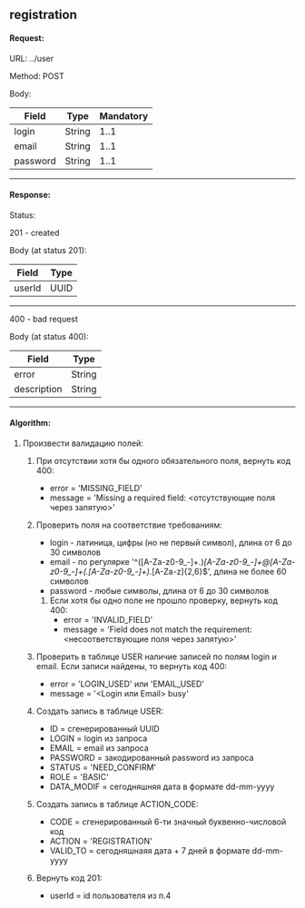 ## registration

#### Request:

URL: ../user

Method: POST

Body:


| Field    | Type   | Mandatory |
| ---------- | -------- | ----------- |
| login    | String | 1..1      |
| email    | String | 1..1      |
| password | String | 1..1      |

---

#### Response:

Status:

201 - created

Body (at status 201):


| Field  | Type |
| -------- | ------ |
| userId | UUID |

---

400 - bad request

Body (at status 400):


| Field       | Type   |
| ------------- | -------- |
| error       | String |
| description | String |

---

#### Algorithm:

1. Произвести валидацию полей:
   1. При отсутствии хотя бы одного обязательного поля, вернуть код 400:

      * error = 'MISSING_FIELD'
      * message = 'Missing a required field: <отсутствующие поля через запятую>'
   2. Проверить поля на соответствие требованиям:

      * login - латиница, цифры (но не первый символ), длина от 6 до 30 символов
      * email - по регулярке '^([A-Za-z0-9_-]+\.)*[A-Za-z0-9_-]+@[A-Za-z0-9_-]+(\.[A-Za-z0-9_-]+)*\.[A-Za-z]{2,6}$',
        длина не более 60 символов
      * password - любые символы, длина от 6 до 30 символов

      1. Если хотя бы одно поле не прошло проверку, вернуть код 400:
         * error = 'INVALID_FIELD'
         * message = 'Field does not match the requirement: <несоответствующие поля через запятую>'
   3. Проверить в таблице USER наличие записей по полям login и email. Если записи найдены, то вернуть код 400:

      * error = 'LOGIN_USED' или 'EMAIL_USED'
      * message = '<Login или Email> busy'
   4. Создать запись в таблице USER:

      * ID = сгенерированный UUID
      * LOGIN = login из запроса
      * EMAIL = email из запроса
      * PASSWORD = закодированный password из запроса
      * STATUS = 'NEED_CONFIRM'
      * ROLE = 'BASIC'
      * DATA_MODIF = сегодняшняя дата в формате dd-mm-yyyy
   5. Создать запись в таблице ACTION_CODE:

      * CODE = сгенерированный 6-ти значный буквенно-числовой код
      * ACTION = 'REGISTRATION'
      * VALID_TO = сегодняшнаяя дата + 7 дней в формате dd-mm-yyyy
   6. Вернуть код 201:

      * userId = id пользователя из п.4
